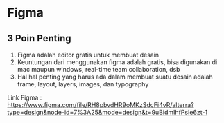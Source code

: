 # Figma

## 3 Poin Penting
1. Figma adalah editor gratis untuk membuat desain
2. Keuntungan dari menggunakan figma adalah gratis, bisa digunakan di mac maupun windows, real-time team collaboration, dsb
3. Hal hal penting yang harus ada dalam membuat suatu desain adalah frame, layout, layers, images, dan typography

Link Figma : https://www.figma.com/file/RH8pbvdHR9oMKzSdcFi4vR/alterra?type=design&node-id=7%3A25&mode=design&t=9uBidmIhfPsIe6zt-1